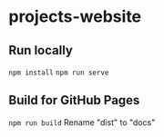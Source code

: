 # projects-website

## Run locally
```npm install```
```npm run serve```

## Build for GitHub Pages
```npm run build```
Rename "dist" to "docs"

